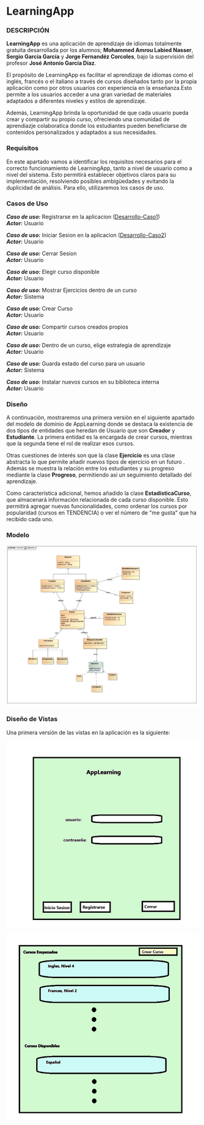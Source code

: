 ﻿# LearningApp

### DESCRIPCIÓN 

**LearningApp** es una aplicación de aprendizaje de idiomas totalmente gratuita desarrollada por los alumnos; **Mohammed Amrou Labied Nasser**, **Sergio García García** y **Jorge Fernandéz Corcoles**, bajo la supervisión del profesor **José Antonio García Díaz**.

El propósito de LearningApp es facilitar el aprendizaje de idiomas como el inglés, francés o el italiano a través de cursos diseñados tanto por la propia aplicación como por otros usuarios con experiencia en la enseñanza.Esto permite a los usuarios acceder a una gran variedad de materiales adaptados a diferentes niveles y estilos de aprendizaje. 

Además, LearningApp brinda la oportunidad de que cada usuario pueda crear y compartir su propio curso, ofreciendo una comunidad de aprendiazje colaboratica donde los estudiantes pueden beneficiarse de contenidos personalizados y adaptados a sus necesidades. 

### Requisitos

En este apartado vamos a identificar los requisitos necesarios para el correcto funcionamiento de LearningApp, tanto a nivel de usuario como a nivel del sistema. Esto permitirá establecer objetivos claros para su implementación, resolviendo posibles ambigüedades y evitando la duplicidad de análisis. Para ello, utilizaremos los casos de uso.

### Casos de Uso

***Caso de uso:*** Registrarse en la aplicacion ([Desarrollo-Caso1](https://github.com/the-HaMo/PDS-proyect/blob/main/info/Desarrollo-Caso1.md))\
***Actor:*** Usuario

***Caso de uso:*** Iniciar Sesion en la aplicacion ([Desarrollo-Caso2](https://github.com/the-HaMo/PDS-proyect/blob/main/info/Desarrollo-Caso2.md))\
***Actor:*** Usuario

***Caso de uso:*** Cerrar Sesion\
***Actor:*** Usuario

***Caso de uso:*** Elegir curso disponible\
***Actor:*** Usuario

***Caso de uso:*** Mostrar Ejercicios dentro de un curso\
***Actor:*** Sistema

***Caso de uso:*** Crear Curso\
***Actor:*** Usuario

***Caso de uso:*** Compartir cursos creados propios\
***Actor:*** Usuario

***Caso de uso:*** Dentro de un curso, elige estrategia de aprendizaje\
***Actor:*** Usuario

***Caso de uso:*** Guarda estado del curso para un usuario\
***Actor:*** Sistema

***Caso de uso:*** Instalar nuevos cursos en su biblioteca interna\
***Actor:*** Usuario

### Diseño

A continuación, mostraremos una primera versión en el siguiente apartado del modelo de dominio de AppLearning donde se destaca la existencia de dos tipos de entidades que heredan de Usuario que son **Creador** y **Estudiante**. La primera entidad es la encargada de crear cursos, mientras que la segunda tiene el rol de realizar esos cursos. 

Otras cuestiones de interés son que la clase **Ejercicio** es una clase abstracta lo que permite añadir nuevos tipos de ejercicio en un futuro . Además se muestra la relación entre los estudiantes y su progreso mediante la clase **Progreso**, permitiendo así un seguimiento detallado del aprendizaje.

Como característica adicional, hemos añadido la clase **EstadísticaCurso**, que almacenará información relacionada de cada curso disponible. Esto permitirá agregar nuevas funcionalidades, como ordenar los cursos por popularidad (cursos en TENDENCIA) o ver el número de "me gusta" que ha recibido cada uno.

### Modelo

![Mdominio.V1-0](https://github.com/the-HaMo/PDS-proyect/blob/main/info/diagrama.jpg)

### Diseño de Vistas

Una primera versión de las vistas en la aplicación es la siguiente:

![Login.V1-0](https://github.com/the-HaMo/PDS-proyect/blob/main/info/login.jpg)

![MenuPrincipal.V1-0](https://github.com/the-HaMo/PDS-proyect/blob/main/info/menu_principal.jpg)




